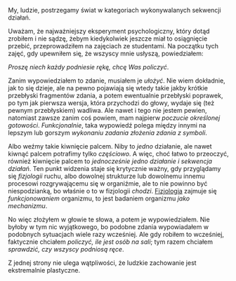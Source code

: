 My, ludzie, postrzegamy świat w kategoriach wykonywalanych sekwencji działań.

Uważam, że najważniejszy eksperyment psychologiczny, który dotąd zrobiłem i nie sądzę, żebym
kiedykolwiek jeszcze miał to osiągnięcie przebić, przeprowadziłem na zajęciach ze studentami. Na
początku tych zajęć, gdy upewniłem się, że wszyscy mnie usłyszą, powiedziałem:

*Proszę niech każdy podniesie rękę, chcę Was policzyć*.

Zanim wypowiedziałem to zdanie, musiałem je *ułożyć*. Nie wiem dokładnie, jak to się dzieje, ale na
pewno pojawiają się wtedy takie jakby krótkie przebłyski fragmentów zdania, a potem ewentualnie
przebłyski poprawek, po tym jak pierwsza wersja, która przychodzi do głowy, wydaje się (też pewnym
przebłyskiem) wadliwa. Ale nawet i tego nie jestem pewien, natomiast zawsze zanim coś powiem, mam
najpierw *poczucie określonej gotowości*. *Funkcjonalnie*, taka wypowiedź polega między innymi na
lepszym lub gorszym *wykonaniu zadania złożenia zdania z symboli*.

Albo weźmy takie kiwnięcie palcem. Niby to *jedno* działanie, ale nawet kiwnąć palcem potrafimy
tylko *częściowo*. A więc, choć łatwo to przeoczyć, również kiwnięcie palcem to *jednocześnie jedno
działanie i sekwencja działań*. Ten punkt widzenia staje się krytycznie ważny, gdy przyglądamy się
*fizjologii* ruchu, albo dowolnej strukturze lub dowolnemu innemu procesowi rozgrywającemu się w
organiźmie, ale to nie powinno być niespodzianką, bo właśnie o to w fizjologii
*chodzi*. [Fizjologia](https://pl.wikipedia.org/wiki/Fizjologia) zajmuje się *funkcjonowaniem*
organizmu, to jest badaniem organizmu *jako mechanizmu*.

No więc złożyłem w głowie te słowa, a potem je wypowiedziałem. Nie byłoby w tym nic wyjątkowego, bo
podobne zdania wypowiadałem w podobnych sytuacjach wiele razy wcześniej. Ale gdy robiłem to
wcześniej, faktycznie chciałem *policzyć, ile jest osób na sali*; tym razem chciałem *sprawdzić,
czy wszyscy podniosą ręce*.

Z jednej strony nie ulega wątpliwości, że ludzkie zachowanie jest ekstremalnie plastyczne. 
